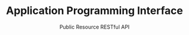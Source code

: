 ---
title: Application Programming Interface
subtitle: Public Resource RESTful API
comments: false
---